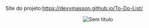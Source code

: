 Site do projeto:https://devvmasson.github.io/To-Do-List/

<div align="center"
img src="https://user-images.githubusercontent.com/114778212/216728439-fdbbe6e2-9507-4c2e-a6e5-dcd1409afbe2.png"
/div>

![Sem título](https://user-images.githubusercontent.com/114778212/216728439-fdbbe6e2-9507-4c2e-a6e5-dcd1409afbe2.png)
